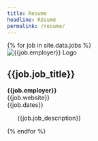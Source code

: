 ```yaml
---
title: Resume
headline: Résumé
permalink: /resume/
---
```

<section class="resume--items">
  {% for job in site.data.jobs %}
    <div class="card">
      <div class="resume--logo">
        <img src="{{site.baseurl}}/assets/images/resume/{{job.image}}.png" alt="{{job.employer}} Logo">
      </div>
      <div class="resume--content">
        <h2><strong>{{job.job_title}}</strong></h2>
        <strong>{{job.employer}}</strong><br>
        {{job.website}}<br>
        {{job.dates}}
        <ul>{{job.job_description}}</ul>
      </div>
    </div> 
  {% endfor %}
</section>
